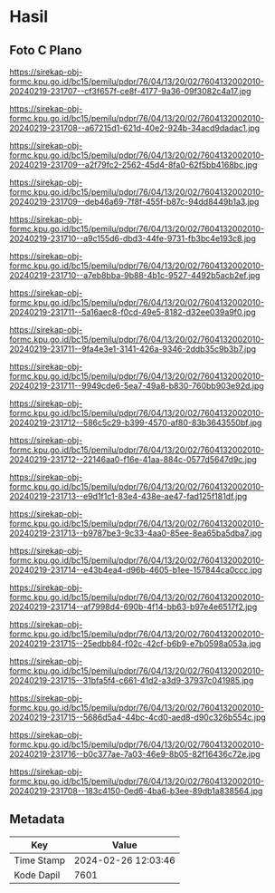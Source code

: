 # Hasil

## Foto C Plano

https://sirekap-obj-formc.kpu.go.id/bc15/pemilu/pdpr/76/04/13/20/02/7604132002010-20240219-231707--cf3f657f-ce8f-4177-9a36-09f3082c4a17.jpg

https://sirekap-obj-formc.kpu.go.id/bc15/pemilu/pdpr/76/04/13/20/02/7604132002010-20240219-231708--a67215d1-621d-40e2-924b-34acd9dadac1.jpg

https://sirekap-obj-formc.kpu.go.id/bc15/pemilu/pdpr/76/04/13/20/02/7604132002010-20240219-231709--a2f79fc2-2562-45d4-8fa0-62f5bb4168bc.jpg

https://sirekap-obj-formc.kpu.go.id/bc15/pemilu/pdpr/76/04/13/20/02/7604132002010-20240219-231709--deb46a69-7f8f-455f-b87c-94dd8449b1a3.jpg

https://sirekap-obj-formc.kpu.go.id/bc15/pemilu/pdpr/76/04/13/20/02/7604132002010-20240219-231710--a9c155d6-dbd3-44fe-9731-fb3bc4e193c8.jpg

https://sirekap-obj-formc.kpu.go.id/bc15/pemilu/pdpr/76/04/13/20/02/7604132002010-20240219-231710--a7eb8bba-9b88-4b1c-9527-4492b5acb2ef.jpg

https://sirekap-obj-formc.kpu.go.id/bc15/pemilu/pdpr/76/04/13/20/02/7604132002010-20240219-231711--5a16aec8-f0cd-49e5-8182-d32ee039a9f0.jpg

https://sirekap-obj-formc.kpu.go.id/bc15/pemilu/pdpr/76/04/13/20/02/7604132002010-20240219-231711--9fa4e3e1-3141-426a-9346-2ddb35c9b3b7.jpg

https://sirekap-obj-formc.kpu.go.id/bc15/pemilu/pdpr/76/04/13/20/02/7604132002010-20240219-231711--9949cde6-5ea7-49a8-b830-760bb903e92d.jpg

https://sirekap-obj-formc.kpu.go.id/bc15/pemilu/pdpr/76/04/13/20/02/7604132002010-20240219-231712--586c5c29-b399-4570-af80-83b3643550bf.jpg

https://sirekap-obj-formc.kpu.go.id/bc15/pemilu/pdpr/76/04/13/20/02/7604132002010-20240219-231712--22146aa0-f16e-41aa-884c-0577d5647d9c.jpg

https://sirekap-obj-formc.kpu.go.id/bc15/pemilu/pdpr/76/04/13/20/02/7604132002010-20240219-231713--e9d1f1c1-83e4-438e-ae47-fad125f181df.jpg

https://sirekap-obj-formc.kpu.go.id/bc15/pemilu/pdpr/76/04/13/20/02/7604132002010-20240219-231713--b9787be3-9c33-4aa0-85ee-8ea65ba5dba7.jpg

https://sirekap-obj-formc.kpu.go.id/bc15/pemilu/pdpr/76/04/13/20/02/7604132002010-20240219-231714--e43b4ea4-d96b-4605-b1ee-157844ca0ccc.jpg

https://sirekap-obj-formc.kpu.go.id/bc15/pemilu/pdpr/76/04/13/20/02/7604132002010-20240219-231714--af7998d4-690b-4f14-bb63-b97e4e6517f2.jpg

https://sirekap-obj-formc.kpu.go.id/bc15/pemilu/pdpr/76/04/13/20/02/7604132002010-20240219-231715--25edbb84-f02c-42cf-b6b9-e7b0598a053a.jpg

https://sirekap-obj-formc.kpu.go.id/bc15/pemilu/pdpr/76/04/13/20/02/7604132002010-20240219-231715--31bfa5f4-c661-41d2-a3d9-37937c041985.jpg

https://sirekap-obj-formc.kpu.go.id/bc15/pemilu/pdpr/76/04/13/20/02/7604132002010-20240219-231715--5686d5a4-44bc-4cd0-aed8-d90c326b554c.jpg

https://sirekap-obj-formc.kpu.go.id/bc15/pemilu/pdpr/76/04/13/20/02/7604132002010-20240219-231716--b0c377ae-7a03-46e9-8b05-82f16436c72e.jpg

https://sirekap-obj-formc.kpu.go.id/bc15/pemilu/pdpr/76/04/13/20/02/7604132002010-20240219-231708--183c4150-0ed6-4ba6-b3ee-89db1a838564.jpg


## Metadata

| Key        | Value               |
| ---------- | ------------------- |
| Time Stamp | 2024-02-26 12:03:46 |
| Kode Dapil | 7601                |



